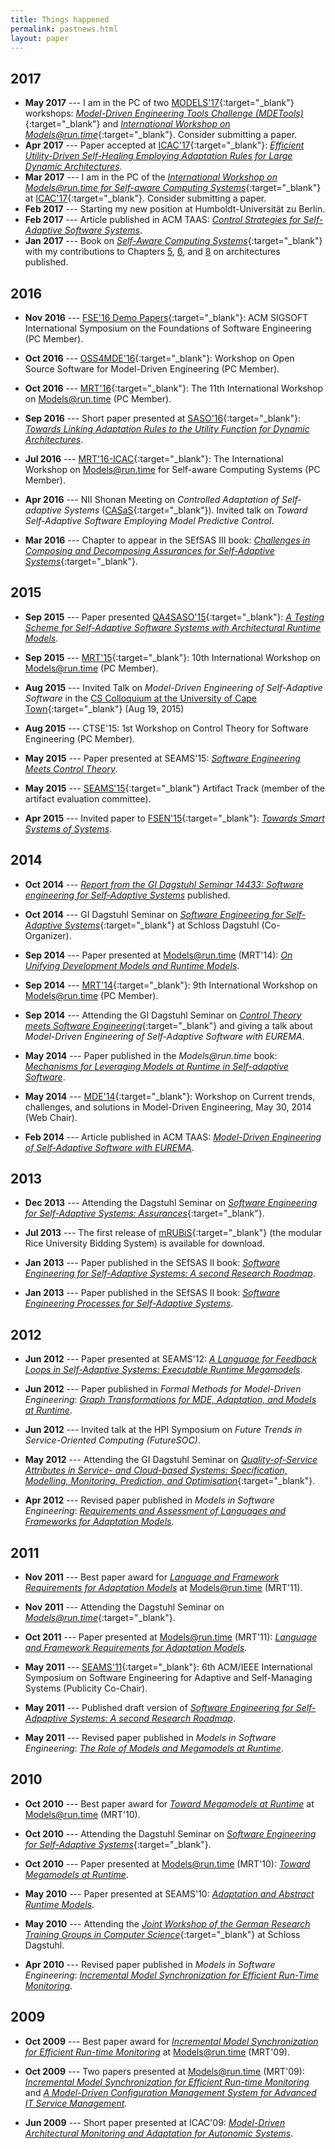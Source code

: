 ```yaml
---
title: Things happened
permalink: pastnews.html
layout: paper
---
```



## 2017

* __May 2017__ --- I am in the PC of two [MODELS'17](http://www.cs.utexas.edu/models2017){:target="_blank"} workshops: [_Model-Driven Engineering Tools Challenge (MDETools)_](http://mase.cs.queensu.ca/mdetools/){:target="_blank"} and [_International Workshop on Models@run.time_](http://st.inf.tu-dresden.de/MRT17/){:target="_blank"}. Consider submitting a paper.
* __Apr 2017__ --- Paper accepted at [ICAC'17](http://icac2017.ece.ohio-state.edu/){:target="_blank"}: [_Efficient Utility-Driven Self-Healing Employing Adaptation Rules for Large Dynamic Architectures_](publications/2017-ICAC).
* __Mar 2017__ --- I am in the PC of the [_International Workshop on Models@run.time for Self-aware Computing Systems_](http://st.inf.tu-dresden.de/MRT17-ICAC/){:target="_blank"} at [ICAC'17](http://icac2017.ece.ohio-state.edu/){:target="_blank"}. Consider submitting a paper.
* __Feb 2017__ --- Starting my new position at Humboldt-Universität zu Berlin.
* __Feb 2017__ --- Article published in ACM TAAS: [_Control Strategies for Self-Adaptive Software Systems_](publications/2017-TAAS).
* __Jan 2017__ --- Book on [_Self-Aware Computing Systems_](http://www.springer.com/book/9783319474724){:target="_blank"} with my contributions to Chapters
[5](publications/2017-SACSa),
[6](publications/2017-SACSb), and
[8](publications/2017-SACSc) on architectures published.


## 2016

* __Nov 2016__ --- [FSE'16 Demo Papers](http://www.cs.ucdavis.edu/fse2016/calls/demos/){:target="_blank"}: ACM SIGSOFT International Symposium on the Foundations of Software Engineering (PC Member).

* __Oct 2016__ --- [OSS4MDE'16](http://mase.cs.queensu.ca/oss4mde/){:target="_blank"}: Workshop on Open Source Software for Model-Driven Engineering (PC Member).

* __Oct 2016__ --- [MRT'16](http://st.inf.tu-dresden.de/MRT16/?site=main){:target="_blank"}: The 11th International Workshop on Models@run.time (PC Member).

* __Sep 2016__ --- Short paper presented at [SASO'16](https://saso2016.informatik.uni-augsburg.de/){:target="_blank"}: [_Towards Linking Adaptation Rules to the Utility Function for Dynamic Architectures_](publications/2016-SASO).

* __Jul 2016__ --- [MRT'16-ICAC](http://st.inf.tu-dresden.de/MRT16-ICAC/){:target="_blank"}: The International Workshop on Models@run.time for Self-aware Computing Systems (PC Member).

* __Apr 2016__ --- NII Shonan Meeting on _Controlled Adaptation of Self-adaptive Systems_ ([CASaS](http://shonan.nii.ac.jp/shonan/blog/2015/05/15/controlled-adaptation-of-self%EF%BC%8Dadaptive-systems-casas-2/){:target="_blank"}). Invited talk on _Toward Self-Adaptive Software Employing Model Predictive Control_.

* __Mar 2016__ --- Chapter to appear in the SEfSAS III book: [_Challenges in Composing and Decomposing Assurances for Self-Adaptive Systems_](http://acme.able.cs.cmu.edu/pubs/show.php?id=475){:target="_blank"}.


## 2015

* __Sep 2015__ --- Paper presented [QA4SASO'15](http://qa4saso.isse.de/){:target="_blank"}: [_A Testing Scheme for Self-Adaptive Software Systems with Architectural Runtime Models_](publications/2015-SASOW).

* __Sep 2015__ --- [MRT'15](http://st.inf.tu-dresden.de/MRT15/){:target="_blank"}: 10th International Workshop on Models@run.time (PC Member).

* __Aug 2015__ --- Invited Talk on _Model-Driven Engineering of Self-Adaptive Software_ in the [CS Colloquium at the University of Cape Town](http://www.cs.uct.ac.za/research/cs-colloquia-and-seminars-and-other-talks){:target="_blank"} (Aug 19, 2015)

* __Aug 2015__ --- CTSE'15: 1st Workshop on Control Theory for Software Engineering (PC Member).

* __May 2015__ --- Paper presented at SEAMS'15: [_Software Engineering Meets Control Theory_](publications/2015-SEAMS).

* __May 2015__ --- [SEAMS'15](http://www.disim.univaq.it/seams2015/){:target="_blank"} Artifact Track (member of the artifact evaluation committee).

* __Apr 2015__ --- Invited paper to [FSEN'15](http://fsen.ir/2015/){:target="_blank"}: [_Towards Smart Systems of Systems_](publications/2015-FSEN).


## 2014

* __Oct 2014__ --- [_Report from the GI Dagstuhl Seminar 14433: Software engineering for Self-Adaptive Systems_](publications/2014-Dagstuhl) published.

* __Oct 2014__ --- GI Dagstuhl Seminar on [_Software Engineering for Self-Adaptive Systems_](http://self-adaptive.org/dagstuhl-seminars/sefsas4jr/){:target="_blank"} at Schloss Dagstuhl (Co-Organizer).

* __Sep 2014__ --- Paper presented at Models@run.time (MRT'14): [_On Unifying Development Models and Runtime Models_](publications/2014-MRT).

* __Sep 2014__ --- [MRT'14](https://st.inf.tu-dresden.de/MRT14/){:target="_blank"}: 9th International Workshop on Models@run.time (PC Member).

* __Sep 2014__ --- Attending the GI Dagstuhl Seminar on [_Control Theory meets Software Engineering_](http://www.dagstuhl.de/14382){:target="_blank"} and giving a talk about _Model-Driven Engineering of Self-Adaptive Software with EUREMA_.

* __May 2014__ --- Paper published in the _Models@run.time_ book: [_Mechanisms for Leveraging Models at Runtime in Self-adaptive Software_](publications/2014-MART).

* __May 2014__ --- [MDE'14](http://www.hpi.uni-potsdam.de/giese/events/mde2014/){:target="_blank"}: Workshop on Current trends, challenges, and solutions in Model-Driven Engineering, May 30, 2014 (Web Chair).

* __Feb 2014__ --- Article published in ACM TAAS: [_Model-Driven Engineering of Self-Adaptive Software with EUREMA_](publications/2014-TAAS).


## 2013

* __Dec 2013__ --- Attending the Dagstuhl Seminar on [_Software Engineering for Self-Adaptive Systems: Assurances_](http://www.dagstuhl.de/13511){:target="_blank"}.

* __Jul 2013__ --- The first release of [mRUBiS](https://www.hpi.uni-potsdam.de/giese/public/mdelab/mdelab-projects/case-studies/mrubis/){:target="_blank"} (the modular Rice University Bidding System) is available for download.

* __Jan 2013__ --- Paper published in the SEfSAS II book: [_Software Engineering for Self-Adaptive Systems: A second Research Roadmap_](publications/2013-SEFSAS2a).

* __Jan 2013__ --- Paper published in the SEfSAS II book: [_Software Engineering Processes for Self-Adaptive Systems_](publications/2013-SEFSAS2b).


## 2012

* __Jun 2012__ --- Paper presented at SEAMS'12: [_A Language for Feedback Loops in Self-Adaptive Systems: Executable Runtime Megamodels_](publications/2012-SEAMS).

* __Jun 2012__ --- Paper published in _Formal Methods for Model-Driven Engineering_: [_Graph Transformations for MDE, Adaptation, and Models at Runtime_](publications/2012-SFM).

* __Jun 2012__ --- Invited talk at the HPI Symposium on _Future Trends in Service-Oriented Computing (FutureSOC)_.

* __May 2012__ --- Attending the GI Dagstuhl Seminar on [_Quality-of-Service Attributes in Service- and Cloud-based Systems: Specification, Modelling, Monitoring, Prediction, and Optimisation_](http://www.dagstuhl.de/12211){:target="_blank"}.

* __Apr 2012__ --- Revised paper published in _Models in Software Engineering_: [_Requirements and Assessment of Languages and Frameworks for Adaptation Models_](publications/2012-MISE).


## 2011

* __Nov 2011__ --- Best paper award for [_Language and Framework Requirements for Adaptation Models_](publications/2011-MRT) at Models@run.time (MRT'11).

* __Nov 2011__ --- Attending the Dagstuhl Seminar on [_Models@run.time_](http://www.dagstuhl.de/11481){:target="_blank"}.

* __Oct 2011__ --- Paper presented at Models@run.time (MRT'11): [_Language and Framework Requirements for Adaptation Models_](publications/2011-MRT).

* __May 2011__ --- [SEAMS'11](https://www.hpi.uni-potsdam.de/giese/events/seams2011/){:target="_blank"}: 6th ACM/IEEE International Symposium on Software Engineering for Adaptive and Self-Managing Systems (Publicity Co-Chair).

* __May 2011__ --- Published draft version of [_Software Engineering for Self-Adpaptive Systems: A second Research Roadmap_](publications/2011-Dagstuhl).

* __May 2011__ --- Revised paper published in _Models in Software Engineering_: [_The Role of Models and Megamodels at Runtime_](publications/2011-MISE).


## 2010

* __Oct 2010__ --- Best paper award for [_Toward Megamodels at Runtime_](publications/2010-MRT) at Models@run.time (MRT'10).

* __Oct 2010__ --- Attending the Dagstuhl Seminar on [_Software Engineering for Self-Adaptive Systems_](http://www.dagstuhl.de/10431){:target="_blank"}.

* __Oct 2010__ --- Paper presented at Models@run.time (MRT'10): [_Toward Megamodels at Runtime_](publications/2010-MRT).

* __May 2010__ --- Paper presented at SEAMS'10: [_Adaptation and Abstract Runtime Models_](publications/2010-SEAMS).

* __May 2010__ --- Attending the [_Joint Workshop of the German Research Training Groups in Computer Science_](http://www.dagstuhl.de/10222){:target="_blank"} at Schloss Dagstuhl.

* __Apr 2010__ --- Revised paper published in _Models in Software Engineering_: [_Incremental Model Synchronization for Efficient Run-Time Monitoring_](publications/2010-MISE).

## 2009

* __Oct 2009__ --- Best paper award for [_Incremental Model Synchronization for Efficient Run-time Monitoring_](publications/2009-MRTa) at Models@run.time (MRT'09).

* __Oct 2009__ --- Two papers presented at Models@run.time (MRT'09): [_Incremental Model Synchronization for Efficient Run-time Monitoring_](publications/2009-MRTa) and [_A Model-Driven Configuration Management System for Advanced IT Service Management_](publications/2009-MRTb).

* __Jun 2009__ --- Short paper presented at ICAC'09: [_Model-Driven Architectural Monitoring and Adaptation for Autonomic Systems_](publications/2009-ICAC).
